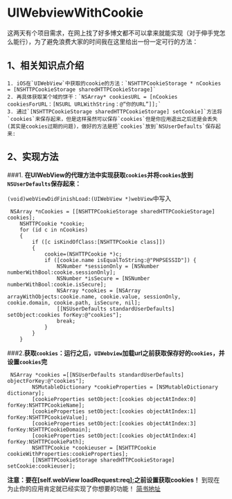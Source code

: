 # UIWebviewWithCookie

这两天有个项目需求，在网上找了好多博文都不可以拿来就能实现（对于伸手党怎么能行），为了避免浪费大家的时间我在这里给出一份一定可行的方法：

## 1、相关知识点介绍
  
    1. iOS在`UIWebView`中获取的cookie的方法：`NSHTTPCookieStorage * nCookies = [NSHTTPCookieStorage sharedHTTPCookieStorage]`
    2. 再具体获取某个域的饼干：`NSArray* cookiesURL = [nCookies cookiesForURL：[NSURL URLWithString：@“你的URL”]];`
    3. 通过`[NSHTTPCookieStorage sharedHTTPCookieStorage] setCookie]`方法将 `cookies`来保存起来，但是这样虽然可以保存`cookies`但是你应用退出之后还是会丢失(其实是cookies过期的问题)，做好的方法是把`cookies`放到`NSUserDefaults`保存起来:
##  2、实现方法  
 
###1. **在UIWebView的代理方法中实现获取`cookies`并将`cookies`放到`NSUserDefaults`保存起来：**

`(void)webViewDidFinishLoad:(UIWebView *)webView`中写入

 ```
 NSArray *nCookies = [[NSHTTPCookieStorage sharedHTTPCookieStorage] cookies];
    NSHTTPCookie *cookie;
    for (id c in nCookies)
    {
        if ([c isKindOfClass:[NSHTTPCookie class]])
        {
            cookie=(NSHTTPCookie *)c;
            if ([cookie.name isEqualToString:@"PHPSESSID"]) {
                NSNumber *sessionOnly = [NSNumber numberWithBool:cookie.sessionOnly];
                NSNumber *isSecure = [NSNumber numberWithBool:cookie.isSecure];
                NSArray *cookies = [NSArray arrayWithObjects:cookie.name, cookie.value, sessionOnly, cookie.domain, cookie.path, isSecure, nil];
                [[NSUserDefaults standardUserDefaults] setObject:cookies forKey:@"cookies"];
                break;
            }
        }
    }
```

###2.**获取`cookies`：运行之后，`UIWebview`加载url之前获取保存好的`cookies`，并设置`cookies`完**

```
 NSArray *cookies =[[NSUserDefaults standardUserDefaults]  objectForKey:@"cookies"];
        NSMutableDictionary *cookieProperties = [NSMutableDictionary dictionary];
        [cookieProperties setObject:[cookies objectAtIndex:0] forKey:NSHTTPCookieName];
        [cookieProperties setObject:[cookies objectAtIndex:1] forKey:NSHTTPCookieValue];
        [cookieProperties setObject:[cookies objectAtIndex:3] forKey:NSHTTPCookieDomain];
        [cookieProperties setObject:[cookies objectAtIndex:4] forKey:NSHTTPCookiePath];
        NSHTTPCookie *cookieuser = [NSHTTPCookie cookieWithProperties:cookieProperties];
        [[NSHTTPCookieStorage sharedHTTPCookieStorage]  setCookie:cookieuser];
```

**注意：要在[self.webView loadRequest:req];之前设置获取cookies！**
到现在为止你的应用肯定就已经实现了你想要的功能！
[简书地址](http://www.jianshu.com/p/9bf9a82183bb)

